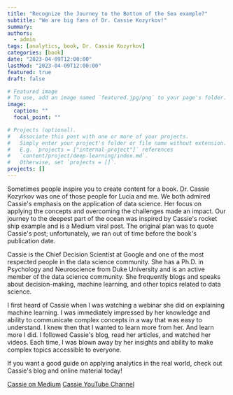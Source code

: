 ```yaml
---
title: "Recognize the Journey to the Bottom of the Sea example?"
subtitle: "We are big fans of Dr. Cassie Kozyrkov!"
summary: 
authors:
  - admin
tags: [analytics, book, Dr. Cassie Kozyrkov]
categories: [book]
date: "2023-04-09T12:00:00"
lastMod: "2023-04-09T12:00:00"
featured: true
draft: false

# Featured image
# To use, add an image named `featured.jpg/png` to your page's folder. 
image:
  caption: ""
  focal_point: ""

# Projects (optional).
#   Associate this post with one or more of your projects.
#   Simply enter your project's folder or file name without extension.
#   E.g. `projects = ["internal-project"]` references 
#   `content/project/deep-learning/index.md`.
#   Otherwise, set `projects = []`.
projects: []
---
```


Sometimes people inspire you to create content for a book. Dr. Cassie Kozyrkov was one of those people for Lucia and me. We both admired Cassie's emphasis on the application of data science. Her focus on applying the concepts and overcoming the challenges made an impact. Our journey to the deepest part of the ocean was inspired by Cassie's rocket ship example and is a Medium viral post. The original plan was to quote Cassie's post; unfortunately, we ran out of time before the book's publication date.  

Cassie is the Chief Decision Scientist at Google and one of the most respected people in the data science community. She has a Ph.D. in Psychology and Neuroscience from Duke University and is an active member of the data science community. She frequently blogs and speaks about decision-making, machine learning, and other topics related to data science.  

I first heard of Cassie when I was watching a webinar she did on explaining machine learning. I was immediately impressed by her knowledge and ability to communicate complex concepts in a way that was easy to understand. I knew then that I wanted to learn more from her. And learn more I did. I followed Cassie's blog, read her articles, and watched her videos. Each time, I was blown away by her insights and ability to make complex topics accessible to everyone.  

If you want a good guide on applying analytics in the real world, check out Cassie's blog and online material today!

[Cassie on Medium](https://medium.com/@kozyrkov)
[Cassie YouTube Channel](https://medium.com/@kozyrkov)

